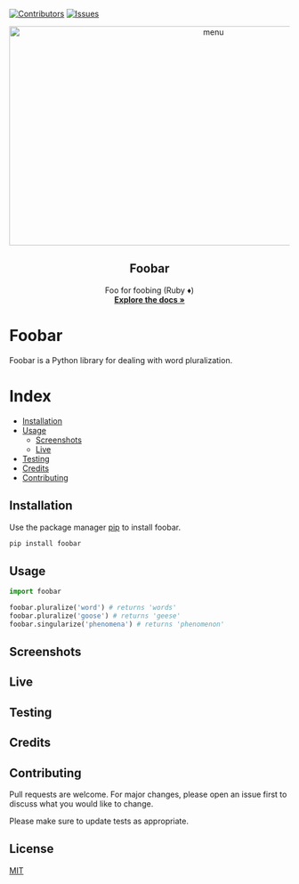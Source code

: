[![Contributors][contributors-shield]][contributors-url]
[![Issues][issues-shield]][issues-url]
<br />
<p align="center">
  <img src="assets/menu.png" alt="menu" width="718" height="394">
  <h2 align="center"> Foobar </h2>
  <p align="center">
  	Foo for foobing (Ruby ♦️)
    <br />
    <a href="https://github.com/Fig77/Template"><strong>Explore the docs »</strong></a>
    <br />
</p>

# Foobar

Foobar is a Python library for dealing with word pluralization.

Index
=====
   * [Installation](#installation)
   * [Usage](#usage)
      - [Screenshots](#screenshots)
      - [Live](#live)
   * [Testing](#testing)
   * [Credits](#credits)
   * [Contributing](#contribiuting)

## Installation

Use the package manager [pip](https://pip.pypa.io/en/stable/) to install foobar.

```bash
pip install foobar
```

## Usage

```python
import foobar

foobar.pluralize('word') # returns 'words'
foobar.pluralize('goose') # returns 'geese'
foobar.singularize('phenomena') # returns 'phenomenon'
```

## Screenshots

## Live

## Testing

## Credits

## Contributing
Pull requests are welcome. For major changes, please open an issue first to discuss what you would like to change.

Please make sure to update tests as appropriate.

## License
[MIT](https://choosealicense.com/licenses/mit/)

<!-- MARKDOWN LINKS & IMAGES -->
<!-- https://www.markdownguide.org/basic-syntax/#reference-style-links -->
[contributors-shield]: https://img.shields.io/badge/Contributors-1-brightgreen
[contributors-url]: https://github.com/Fig77/Gradients-Project/graphs/contributors
[issues-shield]: https://img.shields.io/badge/issues-0-%2300ff00
[issues-url]: https://github.com/Fig77/Template/issues
[product-screenshot]: assets/menu.png

